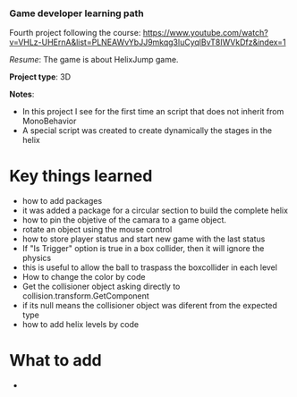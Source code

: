 ### Game developer learning path


Fourth project following the course: https://www.youtube.com/watch?v=VHLz-UHErnA&list=PLNEAWvYbJJ9mkqg3luCyqlBvT8IWVkDfz&index=1

_Resume_: The game is about HelixJump game.

__Project type__: 3D 

__Notes__:
 - In this project I see for the first time an script that does not inherit from MonoBehavior
 - A special script was created to create dynamically the stages in the helix

# Key things learned
 - how to add packages
  - it was added a package for a circular section to build the complete helix
 - how to pin the objetive of the camara to a game object.
 - rotate an object using the mouse control 
 - how to store player status and start new game with the last status
 - If "Is Trigger" option is true in a box collider, then it will ignore the physics
  - this is useful to allow the ball to traspass the boxcollider in each level
 - How to change the color by code
 - Get the collisioner object asking directly to collision.transform.GetComponent<expectedType>
  - if its null means the collisioner object was diferent from the expected type
 - how to add helix levels by code

# What to add
 - 
